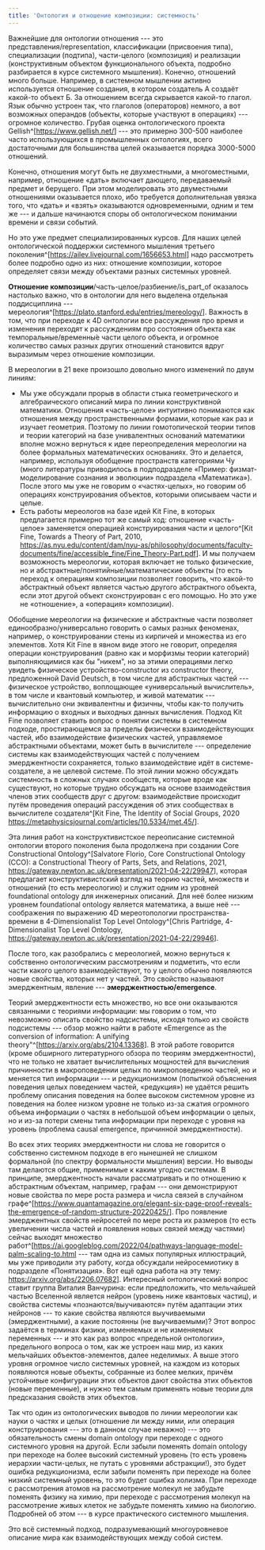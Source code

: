 ```yaml
---
title: 'Онтология и отношение композиции: системность'
---
```


Важнейшие для онтологии отношения --- это представления/representation,
классификации (присвоения типа), специализации (подтипа), части-целого
(композиция) и реализации (конструктивным объектом функционального
объекта, подробно разбирается в курсе системного мышления). Конечно,
отношений много больше. Например, в системном мышлении активно
используется отношение создания, в котором создатель A создаёт какой-то
объект Б. За отношением всегда скрывается какой-то глагол. Язык обычно
устроен так, что глаголов (операторов) немного, а вот возможных
операндов (объекты, которые участвуют в операциях) --- огромное
количество. Грубая оценка онтологического проекта
Gellish^[<https://www.gellish.net/>] ---
это примерно 300-500 наиболее часто использующихся в промышленных
онтологиях, всего достаточными для большинства целей оказывается порядка
3000-5000 отношений.

Конечно, отношения могут быть не двухместными, а многоместными,
например, отношение «дать» включает дающего, передаваемый предмет и
берущего. При этом моделировать это двуместными отношениями оказывается
плохо, ибо требуется дополнительная увязка того, что «дать» и «взять»
оказываются одновременными, одним и тем же --- и дальше начинаются споры
об онтологическом понимании времени и связи событий.

Но это уже предмет специализированных курсов. Для наших целей
онтологической поддержки системного мышления третьего
поколения^[<https://ailev.livejournal.com/1656653.html>]
надо рассмотреть более подробно одно из них: отношение композиции,
которое определяет связи между объектами разных системных уровней.

**Отношение композиции**/часть-целое/разбиение/is\_part\_of оказалось
настолько важно, что в онтологии для него выделена отдельная
поддисциплина ---
мереология^[<https://plato.stanford.edu/entries/mereology/>].
Важность в том, что при переходе к 4D онтологии все рассуждения про
время и изменения переходят к рассуждениям про состояния объекта как
темпоральные/временны́е части целого объекта, и огромное количество самых
разных других отношений становится вдруг выразимым через отношение
композиции.

В мереологии в 21 веке произошло довольно много изменений по двум
линиям:

-   Мы уже обсуждали прорыв в области стыка геометрического и
    алгебраического описаний мира по линии конструктивной математики.
    Отношения «часть-целое» интуитивно понимаются как отношения между
    пространственными формами, которые как раз и изучает геометрия.
    Поэтому по линии гомотопической теории типов и теории категорий на
    базе унивалентных оснований математики вполне можно вернуться к идее
    переопределения мереологии на более формальных математических
    основаниях. Это и делается, например, используя обобщение
    пространств категориями Чу (много литературы приводилось в
    подподразделе «Пример: физмат-моделирование сознания и эволюции»
    подраздела «Математика»). После этого мы уже не говорим о
    «частях-целых», но говорим об операциях конструирования объектов,
    которыми описываем части и целые.
-   Есть работы мереологов на базе идей Kit Fine, в которых предлагается
    примерно тот же самый ход: отношение «часть-целое» заменяется
    операцией конструирования части и целого^[Kit Fine,
    Towards a Theory of Part, 2010,
    <https://as.nyu.edu/content/dam/nyu-as/philosophy/documents/faculty-documents/fine/accessible_fine/Fine_Theory-Part.pdf>].
    И мы получаем возможность мереологии, которая включает не только
    физические, но и абстрактные/понятийные/математические объекты (то
    есть переход к операциям композиции позволяет говорить, что какой-то
    абстрактный объект является частью другого абстрактного объекта,
    если этот другой объект сконструирован с его помощью. Но это уже не
    «отношение», а «операция» композиции).

Обобщение мереологии на физические и абстрактные части позволяет
единообразно/универсально говорить о самых разных феноменах, например, о
конструировании стены из кирпичей и множества из его элементов. Хотя Kit
Fine в явном виде этого не говорит, определяя операции конструирования
(равно как и морфизмы теории категорий) выполняющимися как бы \"никем\",
но за этими операциями легко увидеть физическое устройство-constructor
из constructor theory, предложенной David Deutsch, в том числе для
абстрактных частей --- физическое устройство, воплощающее «универсальный
вычислитель», в том числе и квантовый компьютер, и живой математик ---
вычислительно они эквивалентны и физичны, чтобы как-то получить
информацию о входных и выходных данных вычисления. Подход Kit Fine
позволяет ставить вопрос о понятии системы в системном подходе,
простирающемся за пределы физически взаимодействующих частей, ибо
взаимодействие физических частей, управляемое абстрактными объектами,
может быть в вычислителе --- определение системы как взаимодействующих
частей с получением эмерджентности сохраняется, только взаимодействие
идёт в системе-создателе, а не целевой системе. По этой линии можно
обсуждать системность в сложных случаях сообществ, которые вроде как
существуют, но которые трудно обсуждать на основе взаимодействия членов
этих сообществ друг с другом: взаимодействие происходит путём проведения
операций рассуждения об этих сообществах в вычислителе
создателя^[Kit Fine, The Identity of Social Groups, 2020
<https://metaphysicsjournal.com/articles/10.5334/met.45/>].

Эта линия работ на конструктивистское переописание системной онтологии
второго поколения была продолжена при создании Core Constructional
Ontology^[Salvatore Florio, Core Constructional Ontology
(CCO): a Constructional Theory of Parts, Sets, and Relations, 2021,
<https://gateway.newton.ac.uk/presentation/2021-04-22/29947>],
которая предлагает конструктивистский взгляд на теорию частей, множеств
и отношений (то есть мереологию) и служит одним из уровней foundational
ontology для инженерных описаний. Для неё более низким уровнем
foundational ontology является математика, а выше неё --- соображения по
выражению 4D мереотопологии пространства-времени в 4-Dimensionalist Top
Level Ontology^[Chris Partridge, 4-Dimensionalist Top
Level Ontology,
<https://gateway.newton.ac.uk/presentation/2021-04-22/29946>].

После того, как разобрались с мереологией, можно вернуться к собственно
онтологическим рассмотрениям и подметить, что если части какого целого
взаимодействуют, то у целого обычно появляются новые свойства, которых
нет у частей. Это свойство называют эмерджентным, явление ---
**эмерджентностью/emergence**.

Теорий эмерджентности есть множество, но все они оказываются связанными
с теориями информации: мы говорим о том, что невозможно описать свойство
надсистемы, исходя только из свойств подсистемы --- обзор можно найти в
работе «Emergence as the conversion of information: A unifying
theory\"^[<https://arxiv.org/abs/2104.13368>].
В этой работе говорится (кроме обширного литературного обзора по теориям
эмерджентности), что не только не хватает вычислительных мощностей для
вычисления причинности в макроповедении целых по микроповедению частей,
но и меняется тип информации --- и редукционизмом (попыткой объяснения
поведения целых поведением частей, «редукция») не удаётся решить
проблему описания поведения на более высоком системном уровне из
поведения на более низком уровне не только из-за сжатия огромного объема
информации о частях в небольшой объем информации о целых, но и из-за
потери смены типа информации при переходе с уровня на уровень (проблема
causal emergence, причинной эмерджентности).

Во всех этих теориях эмерджентности ни слова не говорится о собственно
системном подходе в его нынешней не слишком формальной (по спектру
формальности мышления) версии. Но выводы там делаются общие, применимые
к каким угодно системам. В принципе, эмерджентность начали рассматривать
и по отношению к абстрактным объектам, например, графам --- они
демонстрируют новые свойства по мере роста размера и числа связей в
случайном
графе^[<https://www.quantamagazine.org/elegant-six-page-proof-reveals-the-emergence-of-random-structure-20220425/>].
Про появление эмерджентных свойств нейросетей по мере роста их размеров
(то есть увеличении числа частей и появления новых связей между частями)
сейчас выходят множество
работ^[<https://ai.googleblog.com/2022/04/pathways-language-model-palm-scaling-to.html>
--- там одна из самых популярных иллюстраций, мы уже приводили эту
работу, когда обсуждали нейросемиотику в подразделе «Понятизация». Вот
ещё одна работа на эту тему:
<https://arxiv.org/abs/2206.07682>]. Интересный
онтологический вопрос ставит группа Виталия Ванчурина: если
предположить, что мельчайшей частью Вселенной является нейрон (уровень
ниже квантовых частиц), и свойства системы «познаются/выучиваются» путём
адаптации этих нейронов --- то какие свойства являются выучиваемыми
(эмерджентными), а какие постоянны (не выучиваемыми)? Этот вопрос
задаётся в терминах физики, изменяемых и не изменяемых переменных --- и
это как раз вопрос «предельной онтологии», предельного вопроса о том,
как же устроен наш мир, из каких мельчайших объектов-элементов, далее
неделимых. А выше этого уровня огромное число системных уровней, на
каждом из которых появляются новые объекты, собранные из более мелких,
причём устойчивые конфигурации этих объектов дают свойства этих объектов
(новые переменные), и нужно тем самым применять новые теории для
предсказания свойств этих объектов.

Так что один из онтологических выводов по линии мереологии как науки о
частях и целых (отношение ли между ними, или операция
конструирования --- это в данном случае неважно) --- это обязательность
смены domain ontology при переходе с одного системного уровня на другой.
Если забыли поменять domain ontology при переходе на более высокий
системный уровень (то есть уровень иерархии части-целых, не путать с
уровнями абстракции!), это будет ошибка редукционизма, если забыли
поменять при переходе на более низкий системный уровень, то это будет
ошибка холизма. При переходе с рассмотрения атомов на рассмотрение
молекул не забудьте поменять физику на химию, при переходе с
рассмотрения молекул на рассмотрение живых клеток не забудьте поменять
химию на биологию. Подробней об этом --- в курсе практического
системного мышления.

Это всё системный подход, подразумевающий многоуровневое описание мира
как взаимодействующих между собой систем.
